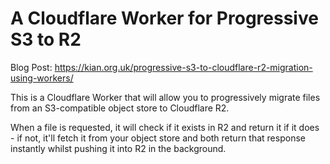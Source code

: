# A Cloudflare Worker for Progressive S3 to R2 

Blog Post: https://kian.org.uk/progressive-s3-to-cloudflare-r2-migration-using-workers/

This is a Cloudflare Worker that will allow you to progressively migrate files from an S3-compatible object store
to Cloudflare R2.

When a file is requested, it will check if it exists in R2 and return it if it does - if not, it'll fetch it from
your object store and both return that response instantly whilst pushing it into R2 in the background.